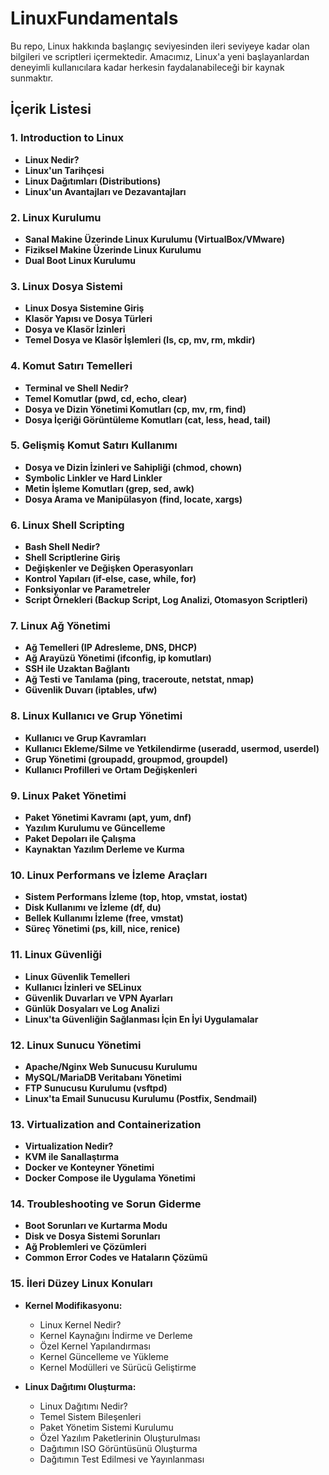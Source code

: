 # LinuxFundamentals

Bu repo, Linux hakkında başlangıç seviyesinden ileri seviyeye kadar olan bilgileri ve scriptleri içermektedir. Amacımız, Linux'a yeni başlayanlardan deneyimli kullanıcılara kadar herkesin faydalanabileceği bir kaynak sunmaktır.

## İçerik Listesi

### 1. Introduction to Linux
- **Linux Nedir?**
- **Linux'un Tarihçesi**
- **Linux Dağıtımları (Distributions)**
- **Linux'un Avantajları ve Dezavantajları**

### 2. Linux Kurulumu
- **Sanal Makine Üzerinde Linux Kurulumu (VirtualBox/VMware)**
- **Fiziksel Makine Üzerinde Linux Kurulumu**
- **Dual Boot Linux Kurulumu**

### 3. Linux Dosya Sistemi
- **Linux Dosya Sistemine Giriş**
- **Klasör Yapısı ve Dosya Türleri**
- **Dosya ve Klasör İzinleri**
- **Temel Dosya ve Klasör İşlemleri (ls, cp, mv, rm, mkdir)**

### 4. Komut Satırı Temelleri
- **Terminal ve Shell Nedir?**
- **Temel Komutlar (pwd, cd, echo, clear)**
- **Dosya ve Dizin Yönetimi Komutları (cp, mv, rm, find)**
- **Dosya İçeriği Görüntüleme Komutları (cat, less, head, tail)**

### 5. Gelişmiş Komut Satırı Kullanımı
- **Dosya ve Dizin İzinleri ve Sahipliği (chmod, chown)**
- **Symbolic Linkler ve Hard Linkler**
- **Metin İşleme Komutları (grep, sed, awk)**
- **Dosya Arama ve Manipülasyon (find, locate, xargs)**

### 6. Linux Shell Scripting
- **Bash Shell Nedir?**
- **Shell Scriptlerine Giriş**
- **Değişkenler ve Değişken Operasyonları**
- **Kontrol Yapıları (if-else, case, while, for)**
- **Fonksiyonlar ve Parametreler**
- **Script Örnekleri (Backup Script, Log Analizi, Otomasyon Scriptleri)**

### 7. Linux Ağ Yönetimi
- **Ağ Temelleri (IP Adresleme, DNS, DHCP)**
- **Ağ Arayüzü Yönetimi (ifconfig, ip komutları)**
- **SSH ile Uzaktan Bağlantı**
- **Ağ Testi ve Tanılama (ping, traceroute, netstat, nmap)**
- **Güvenlik Duvarı (iptables, ufw)**

### 8. Linux Kullanıcı ve Grup Yönetimi
- **Kullanıcı ve Grup Kavramları**
- **Kullanıcı Ekleme/Silme ve Yetkilendirme (useradd, usermod, userdel)**
- **Grup Yönetimi (groupadd, groupmod, groupdel)**
- **Kullanıcı Profilleri ve Ortam Değişkenleri**

### 9. Linux Paket Yönetimi
- **Paket Yönetimi Kavramı (apt, yum, dnf)**
- **Yazılım Kurulumu ve Güncelleme**
- **Paket Depoları ile Çalışma**
- **Kaynaktan Yazılım Derleme ve Kurma**

### 10. Linux Performans ve İzleme Araçları
- **Sistem Performans İzleme (top, htop, vmstat, iostat)**
- **Disk Kullanımı ve İzleme (df, du)**
- **Bellek Kullanımı İzleme (free, vmstat)**
- **Süreç Yönetimi (ps, kill, nice, renice)**

### 11. Linux Güvenliği
- **Linux Güvenlik Temelleri**
- **Kullanıcı İzinleri ve SELinux**
- **Güvenlik Duvarları ve VPN Ayarları**
- **Günlük Dosyaları ve Log Analizi**
- **Linux'ta Güvenliğin Sağlanması İçin En İyi Uygulamalar**

### 12. Linux Sunucu Yönetimi
- **Apache/Nginx Web Sunucusu Kurulumu**
- **MySQL/MariaDB Veritabanı Yönetimi**
- **FTP Sunucusu Kurulumu (vsftpd)**
- **Linux'ta Email Sunucusu Kurulumu (Postfix, Sendmail)**

### 13. Virtualization and Containerization
- **Virtualization Nedir?**
- **KVM ile Sanallaştırma**
- **Docker ve Konteyner Yönetimi**
- **Docker Compose ile Uygulama Yönetimi**

### 14. Troubleshooting ve Sorun Giderme
- **Boot Sorunları ve Kurtarma Modu**
- **Disk ve Dosya Sistemi Sorunları**
- **Ağ Problemleri ve Çözümleri**
- **Common Error Codes ve Hataların Çözümü**

### 15. İleri Düzey Linux Konuları
- **Kernel Modifikasyonu:**
  - Linux Kernel Nedir?
  - Kernel Kaynağını İndirme ve Derleme
  - Özel Kernel Yapılandırması
  - Kernel Güncelleme ve Yükleme
  - Kernel Modülleri ve Sürücü Geliştirme

- **Linux Dağıtımı Oluşturma:**
  - Linux Dağıtımı Nedir?
  - Temel Sistem Bileşenleri
  - Paket Yönetim Sistemi Kurulumu
  - Özel Yazılım Paketlerinin Oluşturulması
  - Dağıtımın ISO Görüntüsünü Oluşturma
  - Dağıtımın Test Edilmesi ve Yayınlanması

